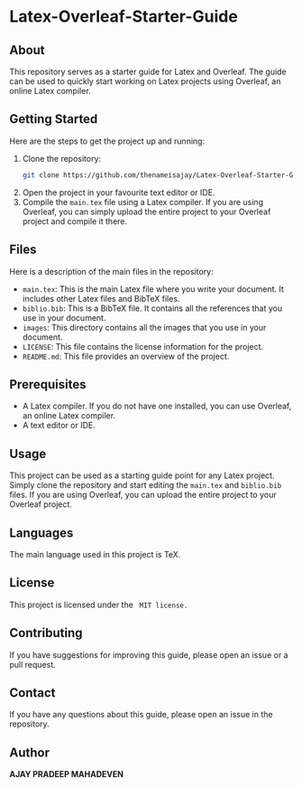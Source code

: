 # Latex-Overleaf-Starter-Guide

## About 

This repository serves as a starter guide for Latex and Overleaf. The guide can be used to quickly start working on Latex projects using Overleaf, an online Latex compiler.

## Getting Started

Here are the steps to get the project up and running:

1. Clone the repository:
   ``` bash 
   git clone https://github.com/thenameisajay/Latex-Overleaf-Starter-Guide.git
   ```
2. Open the project in your favourite text editor or IDE.
3. Compile the `main.tex` file using a Latex compiler. If you are using Overleaf, you can simply upload the entire project to your Overleaf project and compile it there.

## Files

Here is a description of the main files in the repository:

- `main.tex`: This is the main Latex file where you write your document. It includes other Latex files and BibTeX files.
- `biblio.bib`: This is a BibTeX file. It contains all the references that you use in your document.
- `images`: This directory contains all the images that you use in your document.
- `LICENSE`: This file contains the license information for the project.
- `README.md`: This file provides an overview of the project.

## Prerequisites

- A Latex compiler. If you do not have one installed, you can use Overleaf, an online Latex compiler.
- A text editor or IDE.

## Usage

This project can be used as a starting guide point for any Latex project. Simply clone the repository and start editing the `main.tex` and `biblio.bib` files. If you are using Overleaf, you can upload the entire project to your Overleaf project.

## Languages

The main language used in this project is TeX.

## License

This project is licensed under the  <code> MIT license. </code>

## Contributing

If you have suggestions for improving this guide, please open an issue or a pull request.

## Contact

If you have any questions about this guide, please open an issue in the repository.

## Author 
<strong> AJAY PRADEEP MAHADEVEN </strong>
